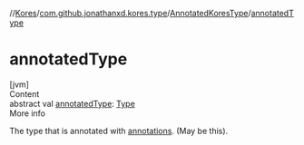 //[Kores](../../index.md)/[com.github.jonathanxd.kores.type](../index.md)/[AnnotatedKoresType](index.md)/[annotatedType](annotated-type.md)



# annotatedType  
[jvm]  
Content  
abstract val [annotatedType](annotated-type.md): [Type](https://docs.oracle.com/javase/8/docs/api/java/lang/reflect/Type.html)  
More info  


The type that is annotated with [annotations](annotations.md). (May be this).

  



